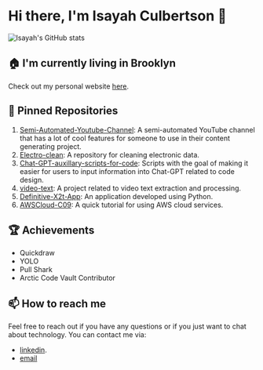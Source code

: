 # Hi there, I'm Isayah Culbertson 👋

![Isayah's GitHub stats](https://github-readme-stats.vercel.app/api?username=isayahc&show_icons=true&theme=radical)


## 🏠 I'm currently living in Brooklyn
Check out my personal website [here](https://isayahc.github.io).

## 🔭 Pinned Repositories

1. [Semi-Automated-Youtube-Channel](link_to_repo_here): A semi-automated YouTube channel that has a lot of cool features for someone to use in their content generating project.
2. [Electro-clean](link_to_repo_here): A repository for cleaning electronic data.
3. [Chat-GPT-auxillary-scripts-for-code](link_to_repo_here): Scripts with the goal of making it easier for users to input information into Chat-GPT related to code design.
4. [video-text](link_to_repo_here): A project related to video text extraction and processing.
5. [Definitive-X2t-App](link_to_repo_here): An application developed using Python.
6. [AWSCloud-C09](link_to_repo_here): A quick tutorial for using AWS cloud services.


## 🏆 Achievements

- Quickdraw
- YOLO
- Pull Shark
- Arctic Code Vault Contributor

## 📫 How to reach me
Feel free to reach out if you have any questions or if you just want to chat about technology. You can contact me via:
 - [linkedin](https://www.linkedin.com/in/isayahc/).
 - [email](isayahculbertson@gmail.com)

